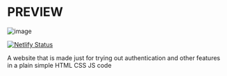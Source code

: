 # PREVIEW

![image](https://github.com/SharadS28N/AAMPSWebsite/assets/67964044/f35eaac7-0e88-4175-ba65-f4f1a728a277)

[![Netlify Status](https://api.netlify.com/api/v1/badges/6d94d8d3-6533-4b70-8c7b-60493b680aa2/deploy-status)](https://app.netlify.com/sites/aamps/deploys)


<p>A website that is made just for trying out authentication and other features in a plain simple HTML CSS JS code</p>
